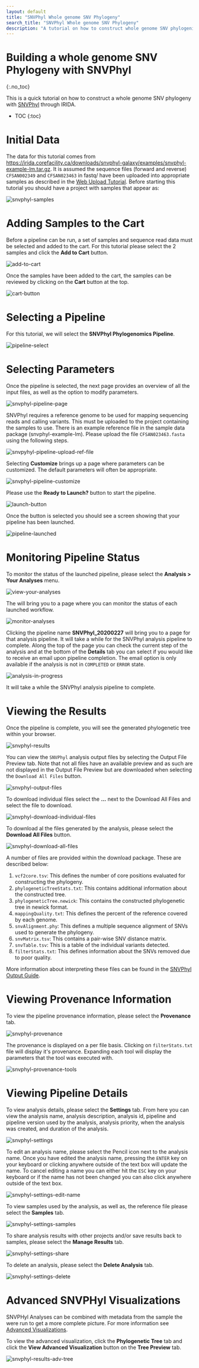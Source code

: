 ```yaml
---
layout: default
title: "SNVPhyl Whole genome SNV Phylogeny"
search_title: "SNVPhyl Whole genome SNV Phylogeny"
description: "A tutorial on how to construct whole genome SNV phylogenies with SNVPhyl."
---
```


Building a whole genome SNV Phylogeny with SNVPhyl
==================================================
{:.no_toc}

This is a quick tutorial on how to construct a whole genome SNV phylogeny with [SNVPhyl][] through IRIDA.

* TOC
{:toc}

Initial Data
============

The data for this tutorial comes from  https://irida.corefacility.ca/downloads/snvphyl-galaxy/examples/snvphyl-example-lm.tar.gz. It is assumed the sequence files (forward and reverse) `CFSAN002349` and `CFSAN023463` in fastq/ have been uploaded into appropriate samples as described in the [Web Upload Tutorial][]. Before starting this tutorial you should have a project with samples that appear as:

![snvphyl-samples]


Adding Samples to the Cart
==========================

Before a pipeline can be run, a set of samples and sequence read data must be selected and added to the cart. For this tutorial please select the  2 samples and click the **Add to Cart** button.

![add-to-cart]

Once the samples have been added to the cart, the samples can be reviewed by clicking on the **Cart** button at the top.

![cart-button]

Selecting a Pipeline
====================

For this tutorial, we will select the **SNVPhyl Phylogenomics Pipeline**.

![pipeline-select]


Selecting Parameters
====================

Once the pipeline is selected, the next page provides an overview of all the input files, as well as the option to modify parameters.

![snvphyl-pipeline-page][]

SNVPhyl requires a reference genome to be used for mapping sequencing reads and calling variants.  This must be uploaded to the project containing the samples to use.  There is an example reference file in the sample data package (snvphyl-example-lm).  Please upload the file `CFSAN023463.fasta` using the following steps.

![snvpyhyl-pipeline-upload-ref-file]

Selecting **Customize** brings up a page where parameters can be customized. The default parameters will often be appropriate.

![snvphyl-pipeline-customize][]


Please use the **Ready to Launch?** button to start the pipeline.

![launch-button][]

Once the button is selected you should see a screen showing that your pipeline has been launched.

![pipeline-launched][]

Monitoring Pipeline Status
==========================

To monitor the status of the launched pipeline, please select the **Analysis > Your Analyses** menu.

![view-your-analyses][]

The will bring you to a page where you can monitor the status of each launched workflow.

![monitor-analyses][]

Clicking the pipeline name **SNVPhyl_20200227** will bring you to a page for that analysis pipeline. It will take a while for the SNVPhyl analysis pipeline to complete. Along the top of the page you can check the current step of the analysis and at the bottom of the **Details** tab you can select if you would like to receive an email upon pipeline completion. The email option is only available if the analysis is not in `COMPLETED` or `ERROR` state.

![analysis-in-progress][]

It will take a while the SNVPhyl analysis pipeline to complete.

Viewing the Results
===================

Once the pipeline is complete, you will see the generated phylogenetic tree within your browser.

![snvphyl-results][]

You can view the `SNVPhyl` analysis output files by selecting the Output File Preview tab. Note that not all files have an available preview and as such are not displayed in the Output File Preview but are downloaded when selecting the `Download All Files` button.

![snvphyl-output-files][]

To download individual files select the **...** next to the Download All Files and select the file to download.

![snvphyl-download-individual-files][]

To download al the files generated by the analysis, please select the **Download All Files** button.

![snvphyl-download-all-files][]


A number of files are provided within the download package.  These are described below:

1. `vcf2core.tsv`:  This defines the number of core positions evaluated for constructing the phylogeny.
2. `phylogeneticTreeStats.txt`:  This contains additional information about the constructed tree.
3. `phylogeneticTree.newick`:  This contains the constructed phylogenetic tree in newick format.
4. `mappingQuality.txt`:  This defines the percent of the reference covered by each genome.
5. `snvAlignment.phy`:  This defines a multiple sequence alignment of SNVs used to generate the phylogeny.
6. `snvMatrix.tsv`:  This contains a pair-wise SNV distance matrix.
7. `snvTable.tsv`:  This is a table of the individual variants detected.
8. `filterStats.txt`:  This defines information about the SNVs removed due to poor quality.

More information about interpreting these files can be found in the [SNVPhyl Output Guide][].

Viewing Provenance Information
==============================

To view the pipeline provenance information, please select the **Provenance** tab.

![snvphyl-provenance]

The provenance is displayed on a per file basis. Clicking on `filterStats.txt` file will display it's provenance. Expanding each tool will display the parameters that the tool was executed with.

![snvphyl-provenance-tools]


Viewing Pipeline Details
========================

To view analysis details, please select the **Settings** tab. From here you can view the analysis name, analysis description, analysis id, pipeline and pipeline version used by the analysis, analysis priority, when the analysis was created, and duration of the analysis.

![snvphyl-settings]

To edit an analysis name, please select the Pencil icon next to the analysis name. Once you have edited the analysis name, pressing the `ENTER` key on your keyboard or clicking anywhere outside of the text box will update the name. To cancel editing a name you can either hit the `ESC` key on your keyboard or if the name has not been changed you can also click anywhere outside of the text box.

![snvphyl-settings-edit-name]

To view samples used by the analysis, as well as, the reference file please select the **Samples** tab.

![snvphyl-settings-samples]

To share analysis results with other projects and/or save results back to samples, please select the **Manage Results** tab.

![snvphyl-settings-share]

To delete an analysis, please select the **Delete Analysis** tab.

![snvphyl-settings-delete]



Advanced SNVPHyl Visualizations
===============================

SNVPHyl Analyses can be combined with metadata from the sample the were run to get a more complete picture.  For more information see  [Advanced Visualizations].

To view the advanced visualization, click the **Phylogenetic Tree** tab and click the **View Advanced Visualization** button on the **Tree Preview** tab.

![snvphyl-results-adv-tree]


[add-to-cart]: images/add-to-cart.png
[Advanced Visualizations]: ../../../user/user/analysis-visualizations
[analysis-in-progress]: images/analysis-in-progress.png
[cart-button]: images/cart-button.png
[launch-button]: ../../../images/tutorials/common/pipelines/ready-to-launch-button.png
[monitor-analyses]: images/monitor-analyses.png
[pipeline-launched]: images/pipeline-launched.png
[pipeline-select]: images/pipeline-select.png
[SNVPhyl]: http://snvphyl.readthedocs.io/
[snvphyl-download-all-files]: images/snvphyl-download-all-files.png
[snvphyl-download-individual-files]: images/snvphyl-download-individual-files.png
[snvphyl-pipeline-customize]: images/snvphyl-pipeline-customize.png
[snvphyl-output-files]: images/snvphyl-output-files.png
[SNVPhyl Output Guide]: http://snvphyl.readthedocs.io/en/latest/user/output/
[snvphyl-pipeline-page]: images/snvphyl-pipeline-page.png
[snvpyhyl-pipeline-upload-ref-file]: images/snvpyhyl-pipeline-upload-ref-file.png
[snvphyl-provenance]: images/snvphyl-provenance.png
[snvphyl-provenance-tools]: images/snvphyl-provenance-tools.png
[snvphyl-results]: images/snvphyl-results.png
[snvphyl-results-adv-tree]: images/snvphyl-results-adv-tree.png
[snvphyl-samples]: images/snvphyl-samples.png
[snvphyl-settings]: images/snvphyl-settings.png
[snvphyl-settings-delete]: images/snvphyl-settings-delete.png
[snvphyl-settings-edit-name]: images/snvphyl-settings-edit-name.png
[snvphyl-settings-samples]: images/snvphyl-settings-samples.png
[snvphyl-settings-share]: images/snvphyl-settings-share.png
[view-your-analyses]: images/view-your-analyses.png
[Web Upload Tutorial]: ../web-upload/
